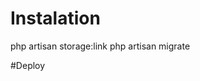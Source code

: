 # Instalation

php artisan storage:link
php artisan migrate

#Deploy


[//]: # ()

[//]: # (<p align="center">)

[//]: # (<a href="https://github.com/laravel/framework/actions"><img src="https://github.com/laravel/framework/workflows/tests/badge.svg" alt="Build Status"></a>)

[//]: # (<a href="https://packagist.org/packages/laravel/framework"><img src="https://img.shields.io/packagist/dt/laravel/framework" alt="Total Downloads"></a>)

[//]: # (<a href="https://packagist.org/packages/laravel/framework"><img src="https://img.shields.io/packagist/v/laravel/framework" alt="Latest Stable Version"></a>)

[//]: # (<a href="https://packagist.org/packages/laravel/framework"><img src="https://img.shields.io/packagist/l/laravel/framework" alt="License"></a>)

[//]: # (</p>)

[//]: # ()

[//]: # (## About Laravel)

[//]: # ()

[//]: # (Laravel is a web application framework with expressive, elegant syntax. We believe development must be an enjoyable and creative experience to be truly fulfilling. Laravel takes the pain out of development by easing common tasks used in many web projects, such as:)

[//]: # ()

[//]: # (- [Simple, fast routing engine]&#40;https://laravel.com/docs/routing&#41;.)

[//]: # (- [Powerful dependency injection container]&#40;https://laravel.com/docs/container&#41;.)

[//]: # (- Multiple back-ends for [session]&#40;https://laravel.com/docs/session&#41; and [cache]&#40;https://laravel.com/docs/cache&#41; storage.)

[//]: # (- Expressive, intuitive [database ORM]&#40;https://laravel.com/docs/eloquent&#41;.)

[//]: # (- Database agnostic [schema migrations]&#40;https://laravel.com/docs/migrations&#41;.)

[//]: # (- [Robust background job processing]&#40;https://laravel.com/docs/queues&#41;.)

[//]: # (- [Real-time event broadcasting]&#40;https://laravel.com/docs/broadcasting&#41;.)

[//]: # ()

[//]: # (Laravel is accessible, powerful, and provides tools required for large, robust applications.)

[//]: # ()

[//]: # (## Learning Laravel)

[//]: # ()

[//]: # (Laravel has the most extensive and thorough [documentation]&#40;https://laravel.com/docs&#41; and video tutorial library of all modern web application frameworks, making it a breeze to get started with the framework.)

[//]: # ()

[//]: # (You may also try the [Laravel Bootcamp]&#40;https://bootcamp.laravel.com&#41;, where you will be guided through building a modern Laravel application from scratch.)

[//]: # ()

[//]: # (If you don't feel like reading, [Laracasts]&#40;https://laracasts.com&#41; can help. Laracasts contains thousands of video tutorials on a range of topics including Laravel, modern PHP, unit testing, and JavaScript. Boost your skills by digging into our comprehensive video library.)

[//]: # ()

[//]: # (## Laravel Sponsors)

[//]: # ()

[//]: # (We would like to extend our thanks to the following sponsors for funding Laravel development. If you are interested in becoming a sponsor, please visit the [Laravel Partners program]&#40;https://partners.laravel.com&#41;.)

[//]: # ()

[//]: # (### Premium Partners)

[//]: # ()

[//]: # (- **[Vehikl]&#40;https://vehikl.com/&#41;**)

[//]: # (- **[Tighten Co.]&#40;https://tighten.co&#41;**)

[//]: # (- **[WebReinvent]&#40;https://webreinvent.com/&#41;**)

[//]: # (- **[Kirschbaum Development Group]&#40;https://kirschbaumdevelopment.com&#41;**)

[//]: # (- **[64 Robots]&#40;https://64robots.com&#41;**)

[//]: # (- **[Curotec]&#40;https://www.curotec.com/services/technologies/laravel/&#41;**)

[//]: # (- **[Cyber-Duck]&#40;https://cyber-duck.co.uk&#41;**)

[//]: # (- **[DevSquad]&#40;https://devsquad.com/hire-laravel-developers&#41;**)

[//]: # (- **[Jump24]&#40;https://jump24.co.uk&#41;**)

[//]: # (- **[Redberry]&#40;https://redberry.international/laravel/&#41;**)

[//]: # (- **[Active Logic]&#40;https://activelogic.com&#41;**)

[//]: # (- **[byte5]&#40;https://byte5.de&#41;**)

[//]: # (- **[OP.GG]&#40;https://op.gg&#41;**)

[//]: # ()

[//]: # (## Contributing)

[//]: # ()

[//]: # (Thank you for considering contributing to the Laravel framework! The contribution guide can be found in the [Laravel documentation]&#40;https://laravel.com/docs/contributions&#41;.)

[//]: # ()

[//]: # (## Code of Conduct)

[//]: # ()

[//]: # (In order to ensure that the Laravel community is welcoming to all, please review and abide by the [Code of Conduct]&#40;https://laravel.com/docs/contributions#code-of-conduct&#41;.)

[//]: # ()

[//]: # (## Security Vulnerabilities)

[//]: # ()

[//]: # (If you discover a security vulnerability within Laravel, please send an e-mail to Taylor Otwell via [taylor@laravel.com]&#40;mailto:taylor@laravel.com&#41;. All security vulnerabilities will be promptly addressed.)

[//]: # ()

[//]: # (## License)

[//]: # ()

[//]: # (The Laravel framework is open-sourced software licensed under the [MIT license]&#40;https://opensource.org/licenses/MIT&#41;.)
